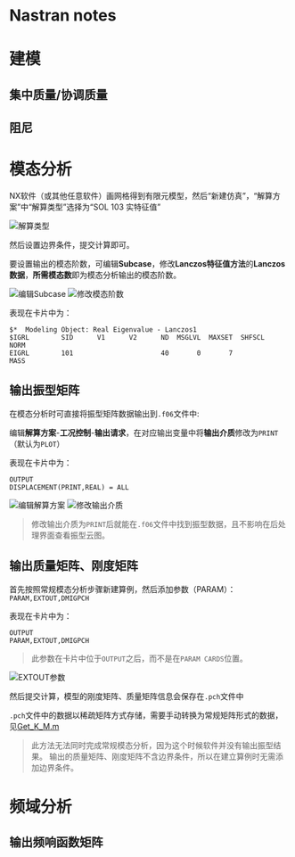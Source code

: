 # Nastran notes

# 建模
## 集中质量/协调质量

## 阻尼

# 模态分析

NX软件（或其他任意软件）画网格得到有限元模型，然后“新建仿真”，“解算方案”中“解算类型”选择为“SOL 103 实特征值” 

![解算类型](https://github.com/zhangyunwu/mechanics_notes/blob/main/images/%E8%A7%A3%E7%AE%97%E7%B1%BB%E5%9E%8B%E9%80%89%E6%8B%A9.png)

然后设置边界条件，提交计算即可。

要设置输出的模态阶数，可编辑**Subcase**，修改**Lanczos特征值方法**的**Lanczos数据**，**所需模态数**即为模态分析输出的模态阶数。

![编辑Subcase](https://github.com/zhangyunwu/mechanics_notes/blob/main/images/%E7%BC%96%E8%BE%91Subcase.png)
![修改模态阶数](https://github.com/zhangyunwu/mechanics_notes/blob/main/images/%E4%BF%AE%E6%94%B9%E6%A8%A1%E6%80%81%E9%98%B6%E6%95%B0.png)

表现在卡片中为：
```
$*  Modeling Object: Real Eigenvalue - Lanczos1
$IGRL        SID      V1      V2      ND  MSGLVL  MAXSET  SHFSCL    NORM
EIGRL        101                      40       0       7            MASS
```

## 输出振型矩阵

在模态分析时可直接将振型矩阵数据输出到`.f06`文件中:

编辑**解算方案**-**工况控制**-**输出请求**，在对应输出变量中将**输出介质**修改为`PRINT`（默认为`PLOT`）

表现在卡片中为：
```
OUTPUT
DISPLACEMENT(PRINT,REAL) = ALL
```

![编辑解算方案](https://github.com/zhangyunwu/mechanics_notes/blob/main/images/%E7%BC%96%E8%BE%91%E8%A7%A3%E7%AE%97%E6%96%B9%E6%A1%88.png)
![修改输出介质](https://github.com/zhangyunwu/mechanics_notes/blob/main/images/%E4%BF%AE%E6%94%B9%E8%BE%93%E5%87%BA%E4%BB%8B%E8%B4%A8.png)

> 修改输出介质为`PRINT`后就能在`.f06`文件中找到振型数据，且不影响在后处理界面查看振型云图。

## 输出质量矩阵、刚度矩阵

首先按照常规模态分析步骤新建算例，然后添加参数（PARAM）：`PARAM,EXTOUT,DMIGPCH` 

表现在卡片中为：
```
OUTPUT
PARAM,EXTOUT,DMIGPCH
```

> 此参数在卡片中位于`OUTPUT`之后，而不是在`PARAM CARDS`位置。

![EXTOUT参数](https://github.com/zhangyunwu/mechanics_notes/blob/main/images/EXTOUT%E5%8F%82%E6%95%B0%E8%AE%BE%E7%BD%AE.png)

然后提交计算，模型的刚度矩阵、质量矩阵信息会保存在`.pch`文件中

`.pch`文件中的数据以稀疏矩阵方式存储，需要手动转换为常规矩阵形式的数据，见[Get_K_M.m](https://github.com/zhangyunwu/mechanics_notes/blob/main/Get_K_M.m)

> 此方法无法同时完成常规模态分析，因为这个时候软件并没有输出振型结果。
> 输出的质量矩阵、刚度矩阵不含边界条件，所以在建立算例时无需添加边界条件。

# 频域分析

## 输出频响函数矩阵
